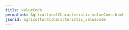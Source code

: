 ```yaml
---
title: valueCode
permalink: AgriculturalCharacteristic.valueCode.html
jsonid: agriculturalcharacteristic_valuecode
---
```

